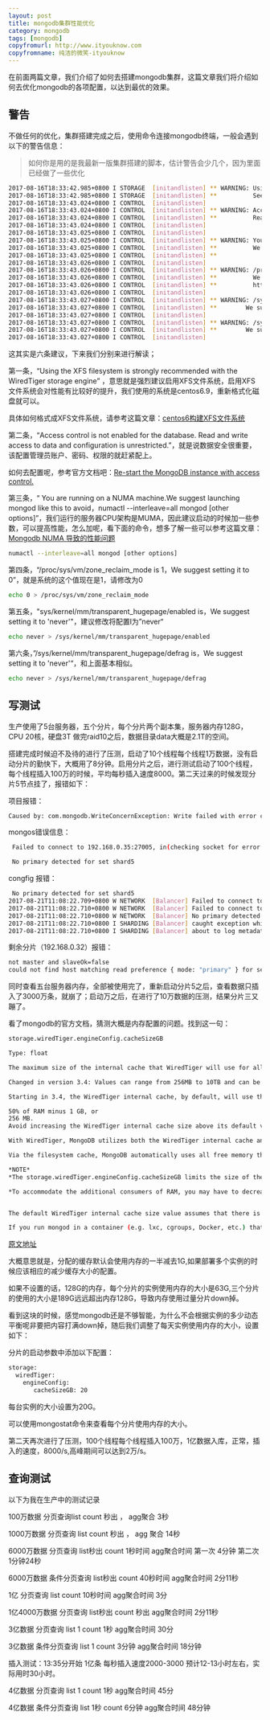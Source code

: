 ```yaml
---
layout: post
title: mongodb集群性能优化
category: mongodb
tags: [mongodb]
copyfromurl: http://www.ityouknow.com
copyfromname: 纯洁的微笑-ityouknow
---
```


在前面两篇文章，我们介绍了如何去搭建mongodb集群，这篇文章我们将介绍如何去优化mongodb的各项配置，以达到最优的效果。

## 警告

不做任何的优化，集群搭建完成之后，使用命令连接mongodb终端，一般会遇到以下的警告信息：  
>如何你是用的是我最新一版集群搭建的脚本，估计警告会少几个，因为里面已经做了一些优化

``` sh
2017-08-16T18:33:42.985+0800 I STORAGE  [initandlisten] ** WARNING: Using the XFS filesystem is strongly recommended with the WiredTiger storage engine
2017-08-16T18:33:42.985+0800 I STORAGE  [initandlisten] **          See http://dochub.mongodb.org/core/prodnotes-filesystem
2017-08-16T18:33:43.024+0800 I CONTROL  [initandlisten] 
2017-08-16T18:33:43.024+0800 I CONTROL  [initandlisten] ** WARNING: Access control is not enabled for the database.
2017-08-16T18:33:43.024+0800 I CONTROL  [initandlisten] **          Read and write access to data and configuration is unrestricted.
2017-08-16T18:33:43.024+0800 I CONTROL  [initandlisten] 
2017-08-16T18:33:43.025+0800 I CONTROL  [initandlisten] 
2017-08-16T18:33:43.025+0800 I CONTROL  [initandlisten] ** WARNING: You are running on a NUMA machine.
2017-08-16T18:33:43.025+0800 I CONTROL  [initandlisten] **          We suggest launching mongod like this to avoid performance problems:
2017-08-16T18:33:43.025+0800 I CONTROL  [initandlisten] **              numactl --interleave=all mongod [other options]
2017-08-16T18:33:43.026+0800 I CONTROL  [initandlisten] 
2017-08-16T18:33:43.026+0800 I CONTROL  [initandlisten] ** WARNING: /proc/sys/vm/zone_reclaim_mode is 1
2017-08-16T18:33:43.026+0800 I CONTROL  [initandlisten] **          We suggest setting it to 0
2017-08-16T18:33:43.026+0800 I CONTROL  [initandlisten] **          http://www.kernel.org/doc/Documentation/sysctl/vm.txt
2017-08-16T18:33:43.026+0800 I CONTROL  [initandlisten] 
2017-08-16T18:33:43.027+0800 I CONTROL  [initandlisten] ** WARNING: /sys/kernel/mm/transparent_hugepage/enabled is 'always'.
2017-08-16T18:33:43.027+0800 I CONTROL  [initandlisten] **        We suggest setting it to 'never'
2017-08-16T18:33:43.027+0800 I CONTROL  [initandlisten] 
2017-08-16T18:33:43.027+0800 I CONTROL  [initandlisten] ** WARNING: /sys/kernel/mm/transparent_hugepage/defrag is 'always'.
2017-08-16T18:33:43.027+0800 I CONTROL  [initandlisten] **        We suggest setting it to 'never'
2017-08-16T18:33:43.027+0800 I CONTROL  [initandlisten] 
```

这其实是六条建议，下来我们分别来进行解读；

第一条，“Using the XFS filesystem is strongly recommended with the WiredTiger storage engine” ，意思就是强烈建议启用XFS文件系统，启用XFS文件系统会对性能有比较好的提升，我们使用的系统是centos6.9，重新格式化磁盘就可以。

具体如何格式成XFS文件系统，请参考这篇文章：[centos6构建XFS文件系统](http://blog.csdn.net/xiegh2014/article/details/52687734)

第二条，“Access control is not enabled for the database. Read and write access to data and configuration is unrestricted.”，就是说数据安全很重要，该配置管理员账户、密码、权限的就赶紧配上。

如何去配置呢，参考官方文档吧：[Re-start the MongoDB instance with access control.](https://docs.mongodb.com/master/tutorial/enable-authentication/#re-start-the-mongodb-instance-with-access-controls)

第三条，“ You are running on a NUMA machine.We suggest launching mongod like this to avoid，numactl --interleave=all mongod [other options]”，我们运行的服务器CPU架构是MUMA，因此建议启动的时候加一些参数，可以提高性能，怎么加呢，看下面的命令，想多了解一些可以参考这篇文章：[Mongodb NUMA 导致的性能问题](http://zhangliyong.github.io/posts/2014/04/09/mongodb-numa-dao-zhi-de-xing-neng-wen-ti.html)

``` sh
numactl --interleave=all mongod [other options]
```

第四条，“/proc/sys/vm/zone_reclaim_mode is 1，We suggest setting it to 0”，就是系统的这个值现在是1，请修改为0

``` sh
echo 0 > /proc/sys/vm/zone_reclaim_mode
```

第五条，"sys/kernel/mm/transparent_hugepage/enabled is，We suggest setting it to 'never'"，建议修改将配置I为”never“

``` sh
echo never > /sys/kernel/mm/transparent_hugepage/enabled
```

第六条，”/sys/kernel/mm/transparent_hugepage/defrag is，We suggest setting it to 'never'“，和上面基本相似。

``` sh
echo never > /sys/kernel/mm/transparent_hugepage/defrag
```


##  写测试


生产使用了5台服务器，五个分片，每个分片两个副本集，服务器内存128G，CPU 20核，硬盘3T 做完raid10之后，数据目录data大概是2.1T的空间。

搭建完成时候迫不及待的进行了压测，启动了10个线程每个线程1万数据，没有启动分片的勤快下，大概用了8分钟。启用分片之后，进行测试启动了100个线程，每个线程插入100万的时候，平均每秒插入速度8000。第二天过来的时候发现分片5节点挂了，报错如下：


项目报错：

``` sh
Caused by: com.mongodb.WriteConcernException: Write failed with error code 83 and error message 'write results unavailable from 192.168.0.35:27005 :: caused by :: Location11002: socket exception [CONNECT_ERROR] for 192.168.0.35:27005'
```

mongos错误信息：

``` sh
 Failed to connect to 192.168.0.35:27005, in(checking socket for error after poll), reason: Connection refused

 No primary detected for set shard5
```

 congfig 报错：

``` sh
 No primary detected for set shard5
2017-08-21T11:08:22.709+0800 W NETWORK  [Balancer] Failed to connect to 192.168.0.31:27005, in(checking socket for error after poll), reason: Connection refused
2017-08-21T11:08:22.710+0800 W NETWORK  [Balancer] Failed to connect to 192.168.0.35:27005, in(checking socket for error after poll), reason: Connection refused
2017-08-21T11:08:22.710+0800 W NETWORK  [Balancer] No primary detected for set shard5
2017-08-21T11:08:22.710+0800 I SHARDING [Balancer] caught exception while doing balance: could not find host matching read preference { mode: "primary" } for set shard5
2017-08-21T11:08:22.710+0800 I SHARDING [Balancer] about to log metadata event into actionlog: { _id: "mongodb34.hkrt.cn-2017-08-21T11:08:22.710+0800-599a4ea698ec442a0836e2d5", server: "mongodb34.hkrt.cn", clientAddr: "", time: new Date(1503284902710), what: "balancer.round", ns: "", details: { executionTimeMillis: 20051, errorOccured: true, errmsg: "could not find host matching read preference { mode: "primary" } for set shard5" } }
```

剩余分片（192.168.0.32）报错：

``` sh
not master and slaveOk=false
could not find host matching read preference { mode: "primary" } for set shard5
```


同时查看五台服务器内存，全部被使用完了，重新启动分片5之后，查看数据只插入了3000万条，就崩了；启动万之后，在进行了10万数据的压测，结果分片三又蹦了。

看了mongodb的官方文档，猜测大概是内存配置的问题。找到这一句：


``` sh
storage.wiredTiger.engineConfig.cacheSizeGB

Type: float

The maximum size of the internal cache that WiredTiger will use for all data.

Changed in version 3.4: Values can range from 256MB to 10TB and can be a float. In addition, the default value has also changed.

Starting in 3.4, the WiredTiger internal cache, by default, will use the larger of either:

50% of RAM minus 1 GB, or
256 MB.
Avoid increasing the WiredTiger internal cache size above its default value.

With WiredTiger, MongoDB utilizes both the WiredTiger internal cache and the filesystem cache.

Via the filesystem cache, MongoDB automatically uses all free memory that is not used by the WiredTiger cache or by other processes. Data in the filesystem cache is compressed.

*NOTE*
*The storage.wiredTiger.engineConfig.cacheSizeGB limits the size of the WiredTiger internal cache. The operating system will use the available free memory for filesystem cache, which allows the compressed MongoDB data files to stay in memory. In addition, the operating system will use any free RAM to buffer file system blocks and file system cache.*

*To accommodate the additional consumers of RAM, you may have to decrease WiredTiger internal cache size.*


The default WiredTiger internal cache size value assumes that there is a single mongod instance per machine. If a single machine contains multiple MongoDB instances, then you should decrease the setting to accommodate the other mongod instances.

If you run mongod in a container (e.g. lxc, cgroups, Docker, etc.) that does not have access to all of the RAM available in a system, you must set storage.wiredTiger.engineConfig.cacheSizeGB to a value less than the amount of RAM available in the container. The exact amount depends on the other processes running in the container.
```

[原文地址](https://docs.mongodb.com/manual/reference/configuration-options/index.html)


大概意思就是，分配的缓存默认会使用内存的一半减去1G,如果部署多个实例的时候应该相应的减少缓存大小的配置。

如果不设置的话，128G的内存，每个分片的实例使用内存的大小是63G,三个分片的使用的大小是189G远远超出内存128G，导致内存使用过量分片down掉。


看到这块的时候，感觉mongodb还是不够智能，为什么不会根据实例的多少动态平衡呢非要把内容打满down掉，随后我们调整了每天实例使用内存的大小，设置如下：

分片的启动参数中添加以下配置：

``` sh
storage:
  wiredTiger:
    engineConfig:
       cacheSizeGB: 20
```

每台实例的大小设置为20G。

可以使用mongostat命令来查看每个分片使用内存的大小。

第二天再次进行了压测，100个线程每个线程插入100万，1亿数据入库，正常，插入的速度，8000/s,高峰期间可以达到2万/s。


## 查询测试


以下为我在生产中的测试记录

100万数据 分页查询list count 秒出 ， agg聚合 3秒

1000万数据  分页查询 list  count 秒出 ，  agg 聚合 14秒

6000万数据  分页查询  list秒出  count 1秒时间  agg聚合时间  第一次 4分钟 第二次 1分钟24秒

6000万数据  条件分页查询  list秒出  count 40秒时间  agg聚合时间 2分11秒

1亿 分页查询  list  count 10秒时间  agg聚合时间 3分

1亿4000万数据  分页查询  list秒出  count 秒出  agg聚合时间 2分11秒

3亿数据  分页查询  list 1  count 1秒  agg聚合时间 30分

3亿数据  条件分页查询  list 1  count 3分钟  agg聚合时间 18分钟


插入测试：13:35分开始 1亿条 每秒插入速度2000-3000 预计12-13小时左右，实际用时30小时。



4亿数据  分页查询  list 1  count 1秒     agg聚合时间 45分

4亿数据  条件分页查询  list 1秒  count 6分钟  agg聚合时间 48分钟
